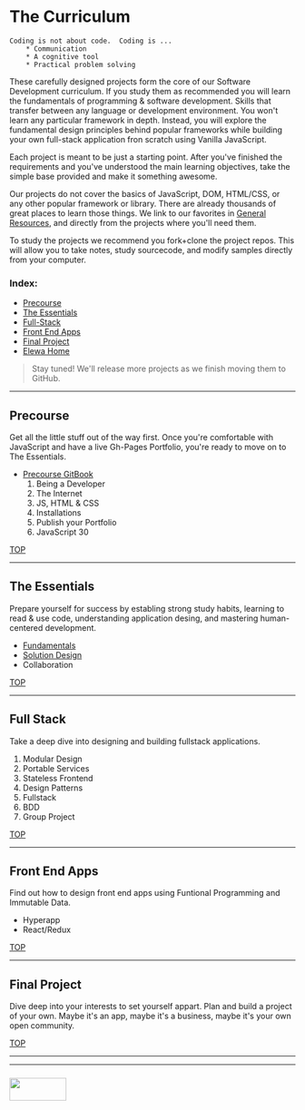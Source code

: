 
# The Curriculum

```
Coding is not about code.  Coding is ...
    * Communication
    * A cognitive tool
    * Practical problem solving
```


These carefully designed projects form the core of our Software Development curriculum.  If you study them as recommended you will learn the fundamentals of programming & software development.  Skills that transfer between any language or development environment.  You won't learn any particular framework in depth. Instead, you will explore the fundamental design principles behind popular frameworks while building your own full-stack application fron scratch using Vanilla JavaScript.

Each project is meant to be just a starting point.  After you've finished the requirements and you've understood the main learning objectives, take the simple base provided and make it something awesome.

Our projects do not cover the basics of JavaScript, DOM, HTML/CSS, or any other popular framework or library.  There are already thousands of great places to learn those things.  We link to our favorites in [General Resources](https://github.com/elewa-academy/General-Resources/wiki), and directly from the projects where you'll need them.

To study the projects we recommend you fork+clone the project repos.  This will allow you to take notes, study sourcecode, and modify samples directly from your computer.


### Index:
* [Precourse](#pre-requisites)
* [The Essentials](#the-essentials)
* [Full-Stack](#full-stack)
* [Front End Apps](#front-end-apps)
* [Final Project](#final-project)
* [Elewa Home](./README.md)

> Stay tuned!  We'll release more projects as we finish moving them to GitHub.

___

## Precourse

Get all the little stuff out of the way first. Once you're comfortable with JavaScript and have a live Gh-Pages Portfolio, you're ready to move on to The Essentials.

* [Precourse GitBook](https://elewa-academy.github.io/Precourse/)
  1. Being a Developer
  2. The Internet
  3. JS, HTML & CSS
  4. Installations
  5. Publish your Portfolio
  6. JavaScript 30

[TOP](#the-curriculum)

___

## The Essentials

Prepare yourself for success by establing strong study habits, learning to read & use code, understanding application desing, and mastering human-centered development.

* [Fundamentals](https://elewa-academy.github.io/Fundamentals/)
* [Solution Design](https://elewa-academy.github.io/Solution-Design/)
* Collaboration

[TOP](#the-curriculum)

___

## Full Stack

Take a deep dive into designing and building fullstack applications.

1. Modular Design
2. Portable Services
3. Stateless Frontend
4. Design Patterns
5. Fullstack
6. BDD 
7. Group Project 

[TOP](#the-curriculum)

___

## Front End Apps

Find out how to design front end apps using Funtional Programming and Immutable Data.

* Hyperapp
* React/Redux

[TOP](#the-curriculum)

___


## Final Project

Dive deep into your interests to set yourself appart.  Plan and build a project of your own. Maybe it's an app, maybe it's a business, maybe it's your own open community.  


[TOP](#the-curriculum)


___
___
### <a href="http://elewa.education/blog" target="_blank"><img src="https://user-images.githubusercontent.com/18554853/34921062-506450ae-f97d-11e7-875f-6feeb26ad72d.png" width="100" height="40"/></a>